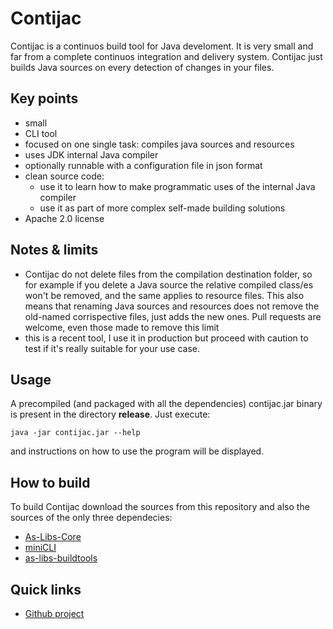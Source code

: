 # Contijac

Contijac is a continuos build tool for Java develoment. It is very small and far from a complete continuos integration and delivery system. Contijac just builds Java sources on every detection of changes in your files.
  

## Key points

 * small 
 * CLI tool
 * focused on one single task: compiles java sources and resources  
 * uses JDK internal Java compiler  
 * optionally runnable with a configuration file in json format
 * clean source code:
     * use it to learn how to make programmatic uses of the internal Java compiler
     * use it as part of more complex self-made building solutions         
 * Apache 2.0 license
 
## Notes & limits
 
 * Contijac do not delete files from the compilation destination folder, so for example if you delete a Java source the relative compiled class/es won't be removed, and the same applies to resource files. This also means that renaming Java sources and resources does not remove the old-named corrispective files, just adds the new ones. Pull requests are welcome, even those made to remove this limit      
 * this is a recent tool, I use it in production but proceed with caution to test if it's really suitable for your use case.
 
## Usage 

A precompiled (and packaged with all the dependencies) contijac.jar binary is present 
in the directory **release**. Just execute:  

    java -jar contijac.jar --help
and instructions on how to use the program will be displayed. 
 

## How to build

To build Contijac download the sources from this repository and also the sources 
of the only three dependecies:
* [As-Libs-Core](https://github.com/ansorre/As-Libs-Core)
* [miniCLI](https://github.com/ansorre/miniCLI) 
* [as-libs-buildtools](https://github.com/ansorre/as-libs-buildtools)
   
 
## Quick links

 * [Github project](https://github.com/ansorre/Contijac)
